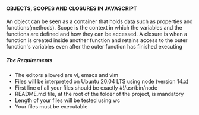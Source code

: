 #### OBJECTS, SCOPES AND CLOSURES IN JAVASCRIPT
An object can be seen as a container that holds data such as properties and functions(methods). Scope is the context in which the variables and the functions are defined and how they can be accessed. A closure is when a function is created inside another function and retains access to the outer function's variables even after the outer function has finished executing


##### The Requirements
- The editors allowed are vi, emacs and vim
- Files will be interpreted on Ubuntu 20.04 LTS using node (version 14.x)
- First line of all your files should be exactly #!/usr/bin/node
- README.md file, at the root of the folder of the project, is mandatory
- Length of your files will be tested using wc
- Your files must be executable
